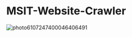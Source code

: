 # MSIT-Website-Crawler
![photo6107247400046406491](https://user-images.githubusercontent.com/71334544/130850967-19f9c795-10e1-4706-9f2b-8d7f883a37a1.jpg)

